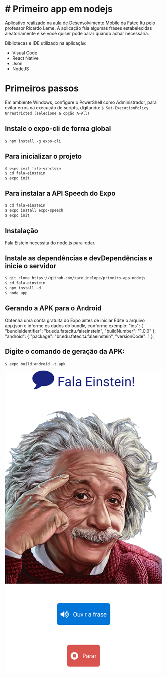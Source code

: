 # # Primeiro app em nodejs


Aplicativo realizado na aula de Desenvolvimento Mobile da Fatec Itu pelo professor Ricardo Leme.
A aplicação fala algumas frases estabelecidas aleatoriamente e se você quiser pode parar quando achar necessária.

Bibliotecas e IDE utilizado na aplicação:
- Visual Code
- React Native
- Json
- NodeJS

# Primeiros passos
Em ambiente Windows, configure o PowerShell como Administrador, para evitar erros na execução de scripts, digitando:
`$ Set-ExecutionPolicy Unrestricted (selecione a opção A-All)`

## Instale o expo-cli de forma global
`$ npm install -g expo-cli`

## Para inicializar o projeto
    $ expo init fala-einstein
    $ cd fala-einstein
    $ expo init

## Para instalar a API Speech do Expo

    $ cd fala-einstein
    $ expo install expo-speech
    $ expo init

## Instalação
Fala Eistein necessita do node.js para rodar.

## Instale as dependências e devDependências e inicie o servidor

    $ git clone https://github.com/karolinelope/primeiro-app-nodejs
    $ cd fala-einstein
    $ npm install -d
    $ node app
	
## Gerando a APK para o Android
Obtenha uma conta gratuita do Expo antes de iniciar
Edite o arquivo app.json e informe os dados do bundle, conforme exemplo:
    "ios": {
          "bundleIdentifier": "br.edu.fatecitu.falaeinstein",
          "buildNumber": "1.0.0"
        },
    "android": {
          "package": "br.edu.fatecitu.falaeinstein",
          "versionCode": 1
        },
		
## Digite o comando de geração da APK:
`$ expo build:android -t apk`


![appFalaEinstein](https://github.com/karolinelopes/primeiro-app-nodejs/blob/master/appFalaEinstein.png)
